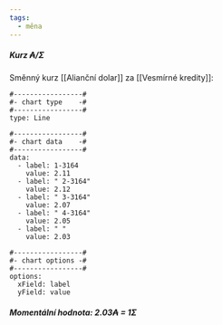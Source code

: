```yaml
---
tags:
  - měna
---
```



##### Kurz ₳/Σ
Směnný kurz [[Alianční dolar]] za [[Vesmírné kredity]]:

```chartsview
#-----------------#
#- chart type    -#
#-----------------#
type: Line

#-----------------#
#- chart data    -#
#-----------------#
data:
  - label: 1-3164
    value: 2.11
  - label: " 2-3164"
    value: 2.12
  - label: " 3-3164"
    value: 2.07
  - label: " 4-3164"
    value: 2.05
  - label: " "
    value: 2.03

#-----------------#
#- chart options -#
#-----------------#
options:
  xField: label
  yField: value
```

##### Momentální hodnota: **2.03₳ = 1Σ**